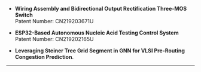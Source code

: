 - <strong>Wiring Assembly and Bidirectional Output Rectification Three-MOS Switch </strong>\
   Patent Number: CN219203671U

- <strong>ESP32-Based Autonomous Nucleic Acid Testing Control System </strong>\
   Patent Number: CN219202165U

- <strong>Leveraging Steiner Tree Grid Segment in GNN for
VLSI Pre-Routing Congestion Prediction</strong>.

<hr style="margin: 12px 0;">